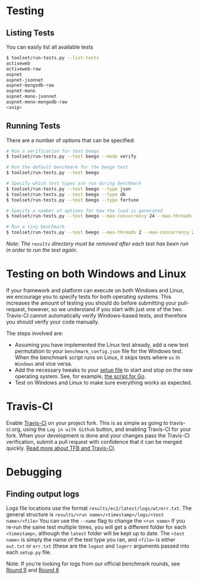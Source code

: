 # Testing

## Listing Tests

You can easily list all available tests

```bash
$ toolset/run-tests.py --list-tests
activeweb
activeweb-raw
aspnet
aspnet-jsonnet
aspnet-mongodb-raw
aspnet-mono
aspnet-mono-jsonnet
aspnet-mono-mongodb-raw
<snip>
```

## Running Tests

There are a number of options that can be specified: 

```bash
# Run a verification for test beego
$ toolset/run-tests.py --test beego --mode verify

# Run the default benchmark for the beego test
$ toolset/run-tests.py --test beego

# Specify which test types are run during benchmark
$ toolset/run-tests.py --test beego --type json
$ toolset/run-tests.py --test beego --type db
$ toolset/run-tests.py --test beego --type fortune

# Specify a number of options for how the load is generated
$ toolset/run-tests.py --test beego --max-concurrency 24 --max-threads 24 --duration 20 --max-queries 200

# Run a tiny benchmark
$ toolset/run-tests.py --test beego --max-threads 2 --max-concurrency 2 
```
_Note: The `results` directory must be removed after each test has been run 
in order to run the test again._

# Testing on both Windows and Linux

If your framework and platform can execute on both Windows and Linux, 
we encourage you to specify tests for both operating systems.  This 
increases the amount of testing you should do before submitting your 
pull-request, however, so we understand if you start with just one 
of the two. Travis-CI cannot automatically verify Windows-based 
tests, and therefore you should verify your code manually.

The steps involved are:

* Assuming you have implemented the Linux test already, add a new test 
permutation to your `benchmark_config.json` file for the Windows test.  When 
the benchmark script runs on Linux, it skips tests where `os` in 
`Windows` and vice versa.
* Add the necessary tweaks to your 
[setup file](../Codebase/Framework-Files#setup-file) to start and stop on 
the new operating system.  See, for example, 
[the script for Go](https://github.com/TechEmpower/FrameworkBenchmarks/tree/master/frameworks/Go/go-raw/setup.sh).
* Test on Windows and Linux to make sure everything works as expected.

# Travis-CI
Enable [Travis-CI](https://travis-ci.org) on your project fork. This is 
as simple as going to travis-ci.org, using the `Log in with Github` 
button, and enabling Travis-CI for your fork. When your development is 
done and your changes pass the Travis-CI verification, submit a pull 
request with confidence that it can be merged quickly. 
[Read more about TFB and Travis-CI](../Project-Information/Travis-CI).

# Debugging

## Finding output logs

Logs file locations use the format `results/ec2/latest/logs/wt/err.txt`. 
The general structure is `results/<run name>/<timestamp>/logs/<test name>/<file>`
You can use the `--name` flag to change the `<run name>`
If you re-run the same test multiple times, you will get a different folder
for each `<timestamp>`, although the `latest` folder will be kept up to date. 
The `<test name>` is simply the name of the test type you ran, and `<file>` is either `out.txt`
or `err.txt` (these are the `logout` and `logerr` arguments passed into each 
`setup.py` file. 

Note: If you're looking for logs from our official benchmark rounds, see 
[Round 9](https://github.com/TechEmpower/TFB-Round-9) and 
[Round 8](https://github.com/TechEmpower/TFB-Round-8)
